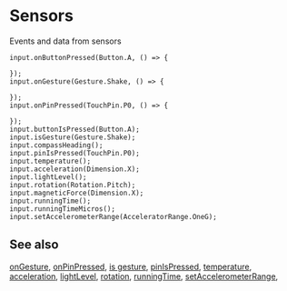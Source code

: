 # Sensors

Events and data from sensors

```cards
input.onButtonPressed(Button.A, () => {

});
input.onGesture(Gesture.Shake, () => {

});
input.onPinPressed(TouchPin.P0, () => {

});
input.buttonIsPressed(Button.A);
input.isGesture(Gesture.Shake);
input.compassHeading();
input.pinIsPressed(TouchPin.P0);
input.temperature();
input.acceleration(Dimension.X);
input.lightLevel();
input.rotation(Rotation.Pitch);
input.magneticForce(Dimension.X);
input.runningTime();
input.runningTimeMicros();
input.setAccelerometerRange(AcceleratorRange.OneG);
```

## See also

[onGesture](/docs/reference/input/on-gesture), [onPinPressed](/docs/reference/input/on-pin-pressed),
[is gesture](/docs/reference/input/is-gesture), [pinIsPressed](/docs/reference/input/pin-is-pressed), [temperature](/docs/reference/input/temperature), [acceleration](/docs/reference/input/acceleration), [lightLevel](/docs/reference/input/light-level), [rotation](/docs/reference/input/rotation), [runningTime](/docs/reference/input/running-time), [setAccelerometerRange](/docs/reference/input/set-accelerometer-range),
